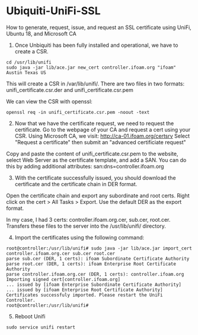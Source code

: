 # Ubiquiti-UniFi-SSL
How to generate, request, issue, and request an SSL certificate using UniFi, Ubuntu 18, and Microsoft CA

1. Once Unbiquiti has been fully installed and operational, we have to create a CSR.
```
cd /usr/lib/unifi
sudo java -jar lib/ace.jar new_cert controller.ifoam.org "ifoam" Austin Texas US
```
 
This will create a CSR in  /var/lib/unifi/. There are two files in two formats: unifi_certificate.csr.der and unifi_certificate.csr.pem

We can view the CSR with openssl:
```
openssl req -in unifi_certificate.csr.pem -noout -text
```
 
2. Now that we have the certificate request, we need to request the certificate. Go to the webpage of your CA and request a cert using your CSR.
Using Microsoft CA, we visit: http://ca-01.ifoam.org/certsrv
Select "Request a certificate" then submit an "advanced certificiate request"
 
Copy and paste the content of unifi_certificate.csr.pem to the website, select Web Server as the certificate template, and add a SAN. You can do this by adding additional attributes:
 san:dns=controller.ifoam.org
 
 
3. With the certificate successfully issued, you should download the certificate and the certificate chain in DER format.
 
Open the certificate chain and export any subordinate and root certs. Right click on the cert > All Tasks > Export. Use the default DER as the export format.
 
In my case, I had 3 certs: controller.ifoam.org.cer, sub.cer, root.cer. Transfers these files to the server into the /usr/lib/unifi/ directory.
 
4. Import the certificates using the following command:
```
root@controller:/usr/lib/unifi# sudo java -jar lib/ace.jar import_cert controller.ifoam.org.cer sub.cer root.cer
parse sub.cer (DER, 1 certs): ifoam Subordinate Certificate Authority
parse root.cer (DER, 1 certs): ifoam Enterprise Root Certificate Authority
parse controller.ifoam.org.cer (DER, 1 certs): controller.ifoam.org
Importing signed cert[controller.ifoam.org]
... issued by [ifoam Enterprise Subordinate Certificate Authority]
... issued by [ifoam Enterprise Root Certificate Authority]
Certificates successfuly imported. Please restart the UniFi Controller.
root@controller:/usr/lib/unifi#
```
 
5. Reboot Unifi
```
sudo service unifi restart
```
 
